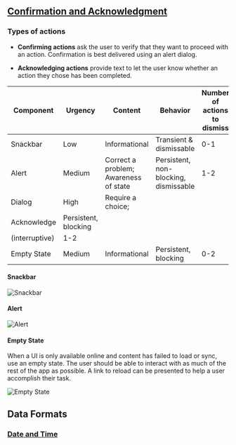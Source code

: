 ## [Confirmation and Acknowledgment](https://material.io/design/communication/confirmation-acknowledgement.html#acknowledgement)

### Types of actions

- **Confirming actions** ask the user to verify that they want to proceed with an action. Confirmation is best delivered using an alert dialog.

- **Acknowledging actions** provide text to let the user know whether an action they chose has been completed.

| Component	| Urgency | Content	| Behavior | Number of actions to dismiss |
| ------- | ------- | ------- | ------- | ------- |
| Snackbar | Low | Informational | Transient & dismissable | 0-1 |
| Alert | Medium | Correct a problem; Awareness of state | Persistent, non-blocking, dismissable| 1-2 |
| Dialog | High | Require a choice;
Acknowledge	| Persistent, blocking
(interruptive) | 1-2 |
| Empty State | Medium | Informational | Persistent, blocking | 0-2 |


#### Snackbar

![Snackbar](https://lh3.googleusercontent.com/NT6gTgqkG4jGyEtfUTpFhbvWVfKDZsBVoSms4LrRwYde3jP01h5J1g6mi9VTR3TtwT4jF4tO67eQQBQ-fl5OxqMF9oU3jeRR0CPC=w1064-v0)

#### Alert

![Alert](https://lh3.googleusercontent.com/yPdFYUXYR-EG0Rgpi6apjXEWRi17WQInIPhdIUkJ0n_u-kqKX13_G0rl_NwqaNpJ-X_Ed-lwNu7gQ9CSwgUzj4ViIXM2LwmbqpCQjkI=w1064-v0)

#### Empty State
When a UI is only available online and content has failed to load or sync, use an empty state. The user should be able to interact with as much of the rest of the app as possible. A link to reload can be presented to help a user accomplish their task.

![Empty State](https://lh3.googleusercontent.com/eUxoGw2sxzvFnDugpAyOckOUwpPLDpYcZNrhDeShFWXJOjKlshwrGpkV8Wl_9YkbGdq0256vASnxPQag-mCdWceZOp-Ft9XCfVg6pQ=w1064-v0)





## Data Formats

### [Date and Time](https://material.io/design/communication/data-formats.html#date-and-time)


